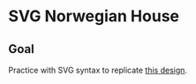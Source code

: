# SVG Norwegian House

## Goal

Practice  with SVG syntax to replicate [this design](https://dribbble.com/shots/6995258-Bergen).